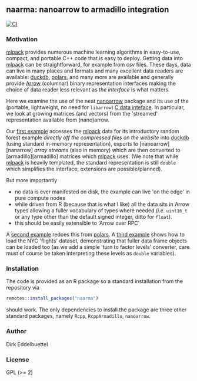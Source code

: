 
## naarma: nanoarrow to armadillo integration

[![CI](https://github.com/eddelbuettel/naarma/workflows/ci/badge.svg)](https://github.com/eddelbuettel/naarma/actions?query=workflow%3Aci)

### Motivation

[mlpack][mlpack] provides numerous machine learning algorithms in easy-to-use, compact, and portable
C++ code that is easy to deploy.  Getting data into [mlpack][mlpack] can be straightforward, for
example from csv files.  These days, data can live in many places and formats and many excellent
data readers are available: [duckdb][duckdb], [polars][polars], and many more are available and
generally provide [Arrow][arrow] (columnar) binary representation interfaces making the choice of
data reader less relevant as _the interface_ is what matters.

Here we examine the use of the neat [nanoarrow][nanoarrow] package and its use of the (portable,
lightweight, no need for `libarrow`) [C data inteface][cdata].  In particular, we look at growing
matrices (and vectors) from the 'streamed' representation available from (nano)arrow.

Our [first example][example1] accesses the [mlpack][mlpack] data for its introductory random forest
example _directly off the compressed files on the website_ into [duckdb][duckdb] (using standard
in-memory representation), exports to [nanoarrow][nanarrow] _array streams_ (also in memory) which
are then converted to [armadillo][armadillo] matrices which [mlpack][mlpack] uses. (We note that
while [mlpack][mlpack] is heavily templated, the standard representation is still `double` which
simplifies the interface; extensions are possible/planned).

But more importantly
- no data is ever manifested on disk, the example can live 'on the edge' in pure compute nodes
- while driven from R (because that is what I like) all the data sits in Arrow types allowing a
  fuller vocabulary of types where needed (_i.e._ `uint16_t` or any type other than the default
  signed integer, ditto for `float`).
- this should be easily extensible to 'Arrow over RPC'

A [second example][example2] redoes this from [polars][polars].
A [third example][example3] shows how to load the NYC 'flights' dataset, demonstrating that fuller
data frame objects can be loaded too (as we add a simple 'turn to factor levels' converter, care
must of course be taken interpreting these levels as `double` variables).

### Installation

The code is provided as an R package so a standard installation from the repository via

```r
remotes::install_packages("naarma")
```

should work. The only dependencies to install the package are three other standard packages, namely
`Rcpp`, `RcppArmadillo`, `nanoarrow`.

### Author

Dirk Eddelbuettel

### License

GPL (>= 2)




[mlpack]: https://mlpack.org
[duckdb]: https://duckdb.org
[polars]: https://pola.rs
[arrow]: https://arrow.apache.org/
[nanoarrow]: https://github.com/apache/arrow-nanoarrow
[cdata]: https://arrow.apache.org/docs/format/CDataInterface.html
[example1]: https://github.com/eddelbuettel/naarma/blob/master/inst/examples/adbcExMlpack.R
[example2]: https://github.com/eddelbuettel/naarma/blob/master/inst/examples/polarsExMlpack.R
[example3]: https://github.com/eddelbuettel/naarma/blob/master/inst/examples/adbcExFlight.R
